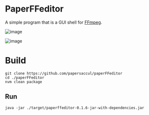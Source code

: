 # PaperFFeditor
A simple program that is a GUI shell for [FFmpeg](https://ffmpeg.org/).

![image](https://media.discordapp.net/attachments/762837041955733554/1219758566089555968/image.png?ex=660c77b0&is=65fa02b0&hm=039a865014ad5262c5a69931a54701fa06d3f6d7e23d68c42b455aa12f987b59&=&)

![image](https://media.discordapp.net/attachments/762837041955733554/1219758600625590282/image.png?ex=660c77b8&is=65fa02b8&hm=1c3c020c2e03712bc5c39693c567f4be817614ca94d99ae8c59d88d25de0fead&=&)

# Build
```shell
git clone https://github.com/papersaccul/paperFFeditor
cd ./paperFFeditor
nvm clean package
```
## Run
```
java -jar ./target/paperffeditor-0.1.6-jar-with-dependencies.jar
```
